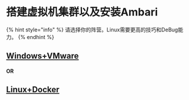 # 搭建虚拟机集群以及安装Ambari

{% hint style="info" %}
请选择你的阵营。Linux需要更高的技巧和DeBug能力。
{% endhint %}

## [**Windows+VMware**](windows+vmware.md)

#### **OR**

## [**Linux+Docker**](linux+docker.md)
